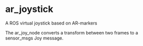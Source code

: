 # ar_joystick
A ROS virtual joystick based on AR-markers

The ar_joy_node converts a transform between two frames to a sensor_msgs Joy message. 

